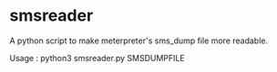 # smsreader
A python script to make meterpreter's sms_dump file more readable. 

Usage : python3 smsreader.py SMSDUMPFILE
